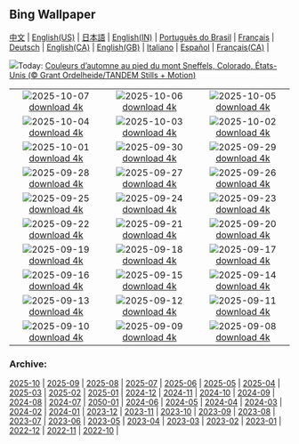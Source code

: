 ## Bing Wallpaper
[中文](README.md) |                     [English(US)](en-US.md) |                     [日本語](ja-JP.md) |                     [English(IN)](en-IN.md) |                     [Português do Brasil](pt-BR.md) |                     [Français](fr-FR.md) |                     [Deutsch](de-DE.md) |                     [English(CA)](en-CA.md) |                     [English(GB)](en-GB.md) |                     [Italiano](it-IT.md) |                     [Español](es-ES.md) |                     [Français(CA)](fr-CA.md) |                    

![](https://www.bing.com/th?id=OHR.RidgwayAspens_FR-CA5613578369_UHD.jpg&w=1000)Today: [Couleurs d’automne au pied du mont Sneffels, Colorado, États-Unis (© Grant Ordelheide/TANDEM Stills + Motion)](https://www.bing.com/th?id=OHR.RidgwayAspens_FR-CA5613578369_UHD.jpg)

|      |      |      |
| :----: | :----: | :----: |
|![](https://www.bing.com/th?id=OHR.AnshunBridge_FR-CA5523096910_UHD.jpg&pid=hp&w=384&h=216&rs=1&c=4)2025-10-07 [download 4k](https://www.bing.com/th?id=OHR.AnshunBridge_FR-CA5523096910_UHD.jpg)|![](https://www.bing.com/th?id=OHR.TeacherOwl_FR-CA5450813824_UHD.jpg&pid=hp&w=384&h=216&rs=1&c=4)2025-10-06 [download 4k](https://www.bing.com/th?id=OHR.TeacherOwl_FR-CA5450813824_UHD.jpg)|![](https://www.bing.com/th?id=OHR.InsideOutNB_FR-CA5265996893_UHD.jpg&pid=hp&w=384&h=216&rs=1&c=4)2025-10-05 [download 4k](https://www.bing.com/th?id=OHR.InsideOutNB_FR-CA5265996893_UHD.jpg)|
|![](https://www.bing.com/th?id=OHR.SkyeHeather_FR-CA5322356431_UHD.jpg&pid=hp&w=384&h=216&rs=1&c=4)2025-10-04 [download 4k](https://www.bing.com/th?id=OHR.SkyeHeather_FR-CA5322356431_UHD.jpg)|![](https://www.bing.com/th?id=OHR.OxbowBend_FR-CA6912917825_UHD.jpg&pid=hp&w=384&h=216&rs=1&c=4)2025-10-03 [download 4k](https://www.bing.com/th?id=OHR.OxbowBend_FR-CA6912917825_UHD.jpg)|![](https://www.bing.com/th?id=OHR.YosemiteClark_FR-CA6784551281_UHD.jpg&pid=hp&w=384&h=216&rs=1&c=4)2025-10-02 [download 4k](https://www.bing.com/th?id=OHR.YosemiteClark_FR-CA6784551281_UHD.jpg)|
|![](https://www.bing.com/th?id=OHR.EucalyptusKoala_FR-CA6615119470_UHD.jpg&pid=hp&w=384&h=216&rs=1&c=4)2025-10-01 [download 4k](https://www.bing.com/th?id=OHR.EucalyptusKoala_FR-CA6615119470_UHD.jpg)|![](https://www.bing.com/th?id=OHR.HoutenHouses_FR-CA6391833145_UHD.jpg&pid=hp&w=384&h=216&rs=1&c=4)2025-09-30 [download 4k](https://www.bing.com/th?id=OHR.HoutenHouses_FR-CA6391833145_UHD.jpg)|![](https://www.bing.com/th?id=OHR.PienzaItaly_FR-CA5250527175_UHD.jpg&pid=hp&w=384&h=216&rs=1&c=4)2025-09-29 [download 4k](https://www.bing.com/th?id=OHR.PienzaItaly_FR-CA5250527175_UHD.jpg)|
|![](https://www.bing.com/th?id=OHR.RedMapleleaf_FR-CA4700405844_UHD.jpg&pid=hp&w=384&h=216&rs=1&c=4)2025-09-28 [download 4k](https://www.bing.com/th?id=OHR.RedMapleleaf_FR-CA4700405844_UHD.jpg)|![](https://www.bing.com/th?id=OHR.AutumnChipmunk_FR-CA4393122356_UHD.jpg&pid=hp&w=384&h=216&rs=1&c=4)2025-09-27 [download 4k](https://www.bing.com/th?id=OHR.AutumnChipmunk_FR-CA4393122356_UHD.jpg)|![](https://www.bing.com/th?id=OHR.FortChittorgarh_FR-CA3811054262_UHD.jpg&pid=hp&w=384&h=216&rs=1&c=4)2025-09-26 [download 4k](https://www.bing.com/th?id=OHR.FortChittorgarh_FR-CA3811054262_UHD.jpg)|
|![](https://www.bing.com/th?id=OHR.BearLodge_FR-CA3663920698_UHD.jpg&pid=hp&w=384&h=216&rs=1&c=4)2025-09-25 [download 4k](https://www.bing.com/th?id=OHR.BearLodge_FR-CA3663920698_UHD.jpg)|![](https://www.bing.com/th?id=OHR.ToucanForest_FR-CA3495026765_UHD.jpg&pid=hp&w=384&h=216&rs=1&c=4)2025-09-24 [download 4k](https://www.bing.com/th?id=OHR.ToucanForest_FR-CA3495026765_UHD.jpg)|![](https://www.bing.com/th?id=OHR.AspenEquinox_FR-CA3336828121_UHD.jpg&pid=hp&w=384&h=216&rs=1&c=4)2025-09-23 [download 4k](https://www.bing.com/th?id=OHR.AspenEquinox_FR-CA3336828121_UHD.jpg)|
|![](https://www.bing.com/th?id=OHR.IceOtters_FR-CA3170319106_UHD.jpg&pid=hp&w=384&h=216&rs=1&c=4)2025-09-22 [download 4k](https://www.bing.com/th?id=OHR.IceOtters_FR-CA3170319106_UHD.jpg)|![](https://www.bing.com/th?id=OHR.OktoberfestSwing_FR-CA3046435338_UHD.jpg&pid=hp&w=384&h=216&rs=1&c=4)2025-09-21 [download 4k](https://www.bing.com/th?id=OHR.OktoberfestSwing_FR-CA3046435338_UHD.jpg)|![](https://www.bing.com/th?id=OHR.ThousandIslands_FR-CA2696855753_UHD.jpg&pid=hp&w=384&h=216&rs=1&c=4)2025-09-20 [download 4k](https://www.bing.com/th?id=OHR.ThousandIslands_FR-CA2696855753_UHD.jpg)|
|![](https://www.bing.com/th?id=OHR.DunquinIreland_FR-CA7189832107_UHD.jpg&pid=hp&w=384&h=216&rs=1&c=4)2025-09-19 [download 4k](https://www.bing.com/th?id=OHR.DunquinIreland_FR-CA7189832107_UHD.jpg)|![](https://www.bing.com/th?id=OHR.YoungMoose_FR-CA2358122126_UHD.jpg&pid=hp&w=384&h=216&rs=1&c=4)2025-09-18 [download 4k](https://www.bing.com/th?id=OHR.YoungMoose_FR-CA2358122126_UHD.jpg)|![](https://www.bing.com/th?id=OHR.OzoneEarth_FR-CA7415892367_UHD.jpg&pid=hp&w=384&h=216&rs=1&c=4)2025-09-17 [download 4k](https://www.bing.com/th?id=OHR.OzoneEarth_FR-CA7415892367_UHD.jpg)|
|![](https://www.bing.com/th?id=OHR.BrentonHighlandsNP_FR-CA0634942410_UHD.jpg&pid=hp&w=384&h=216&rs=1&c=4)2025-09-16 [download 4k](https://www.bing.com/th?id=OHR.BrentonHighlandsNP_FR-CA0634942410_UHD.jpg)|![](https://www.bing.com/th?id=OHR.HohWaterfall_FR-CA7726567237_UHD.jpg&pid=hp&w=384&h=216&rs=1&c=4)2025-09-15 [download 4k](https://www.bing.com/th?id=OHR.HohWaterfall_FR-CA7726567237_UHD.jpg)|![](https://www.bing.com/th?id=OHR.PointReyesSeashore_FR-CA7871532058_UHD.jpg&pid=hp&w=384&h=216&rs=1&c=4)2025-09-14 [download 4k](https://www.bing.com/th?id=OHR.PointReyesSeashore_FR-CA7871532058_UHD.jpg)|
|![](https://www.bing.com/th?id=OHR.SpinnerDolphins_FR-CA8668368271_UHD.jpg&pid=hp&w=384&h=216&rs=1&c=4)2025-09-13 [download 4k](https://www.bing.com/th?id=OHR.SpinnerDolphins_FR-CA8668368271_UHD.jpg)|![](https://www.bing.com/th?id=OHR.ExtremaduraJamon_FR-CA9072612158_UHD.jpg&pid=hp&w=384&h=216&rs=1&c=4)2025-09-12 [download 4k](https://www.bing.com/th?id=OHR.ExtremaduraJamon_FR-CA9072612158_UHD.jpg)|![](https://www.bing.com/th?id=OHR.YorkshireHay_FR-CA9200328346_UHD.jpg&pid=hp&w=384&h=216&rs=1&c=4)2025-09-11 [download 4k](https://www.bing.com/th?id=OHR.YorkshireHay_FR-CA9200328346_UHD.jpg)|
|![](https://www.bing.com/th?id=OHR.SwissSquirrel_FR-CA9311123273_UHD.jpg&pid=hp&w=384&h=216&rs=1&c=4)2025-09-10 [download 4k](https://www.bing.com/th?id=OHR.SwissSquirrel_FR-CA9311123273_UHD.jpg)|![](https://www.bing.com/th?id=OHR.OrchardLibrary_FR-CA9778304920_UHD.jpg&pid=hp&w=384&h=216&rs=1&c=4)2025-09-09 [download 4k](https://www.bing.com/th?id=OHR.OrchardLibrary_FR-CA9778304920_UHD.jpg)|![](https://www.bing.com/th?id=OHR.BlueGdansk_FR-CA9649436148_UHD.jpg&pid=hp&w=384&h=216&rs=1&c=4)2025-09-08 [download 4k](https://www.bing.com/th?id=OHR.BlueGdansk_FR-CA9649436148_UHD.jpg)|


### Archive:
[2025-10](archive/fr-CA/202510/README.md) | [2025-09](archive/fr-CA/202509/README.md) | [2025-08](archive/fr-CA/202508/README.md) | [2025-07](archive/fr-CA/202507/README.md) | [2025-06](archive/fr-CA/202506/README.md) | [2025-05](archive/fr-CA/202505/README.md) | [2025-04](archive/fr-CA/202504/README.md) | [2025-03](archive/fr-CA/202503/README.md) | [2025-02](archive/fr-CA/202502/README.md) | [2025-01](archive/fr-CA/202501/README.md) | [2024-12](archive/fr-CA/202412/README.md) | [2024-11](archive/fr-CA/202411/README.md) | [2024-10](archive/fr-CA/202410/README.md) | [2024-09](archive/fr-CA/202409/README.md) | [2024-08](archive/fr-CA/202408/README.md) | [2024-07](archive/fr-CA/202407/README.md) | [2050-01](archive/fr-CA/205001/README.md) | [2024-06](archive/fr-CA/202406/README.md) | [2024-05](archive/fr-CA/202405/README.md) | [2024-04](archive/fr-CA/202404/README.md) | [2024-03](archive/fr-CA/202403/README.md) | [2024-02](archive/fr-CA/202402/README.md) | [2024-01](archive/fr-CA/202401/README.md) | [2023-12](archive/fr-CA/202312/README.md) | [2023-11](archive/fr-CA/202311/README.md) | [2023-10](archive/fr-CA/202310/README.md) | [2023-09](archive/fr-CA/202309/README.md) | [2023-08](archive/fr-CA/202308/README.md) | [2023-07](archive/fr-CA/202307/README.md) | [2023-06](archive/fr-CA/202306/README.md) | [2023-05](archive/fr-CA/202305/README.md) | [2023-04](archive/fr-CA/202304/README.md) | [2023-03](archive/fr-CA/202303/README.md) | [2023-02](archive/fr-CA/202302/README.md) | [2023-01](archive/fr-CA/202301/README.md) | [2022-12](archive/fr-CA/202212/README.md) | [2022-11](archive/fr-CA/202211/README.md) | [2022-10](archive/fr-CA/202210/README.md) | 